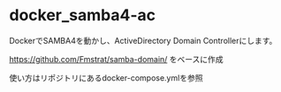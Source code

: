 # docker_samba4-ac
DockerでSAMBA4を動かし、ActiveDirectory Domain Controllerにします。

https://github.com/Fmstrat/samba-domain/ をベースに作成


使い方はリポジトリにあるdocker-compose.ymlを参照

